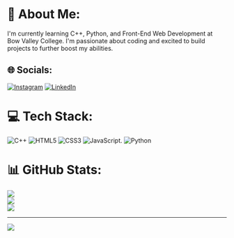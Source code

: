 # 💫 About Me:
I'm currently learning C++, Python, and Front-End Web Development at Bow Valley College. I'm passionate about coding and excited to build projects to further boost my abilities. <br>


## 🌐 Socials:
[![Instagram](https://img.shields.io/badge/Instagram-%23E4405F.svg?logo=Instagram&logoColor=white)](https://instagram.com/shogo_hardy) [![LinkedIn](https://img.shields.io/badge/LinkedIn-%230077B5.svg?logo=linkedin&logoColor=white)](https://www.linkedin.com/in/shogo-hardy-098374273?utm_source=share&utm_campaign=share_via&utm_content=profile&utm_medium=ios_app)

# 💻 Tech Stack:
![C++](https://img.shields.io/badge/c++-%2300599C.svg?style=for-the-badge&logo=c%2B%2B&logoColor=white) ![HTML5](https://img.shields.io/badge/html5-%23E34F26.svg?style=for-the-badge&logo=html5&logoColor=white) ![CSS3](https://img.shields.io/badge/css3-%231572B6.svg?style=for-the-badge&logo=css3&logoColor=white) ![JavaScript](https://img.shields.io/badge/javascript-%23323330.svg?style=for-the-badge&logo=javascript&logoColor=%23F7DF1E). ![Python](https://img.shields.io/badge/python-3670A0?style=for-the-badge&logo=python&logoColor=ffdd54)
# 📊 GitHub Stats:
![](https://github-readme-stats.vercel.app/api?username=shogo24&theme=dark&hide_border=false&include_all_commits=false&count_private=false)<br/>
![](https://github-readme-streak-stats.herokuapp.com/?user=shogo24&theme=dark&hide_border=false)<br/>
![](https://github-readme-stats.vercel.app/api/top-langs/?username=shogo24&theme=dark&hide_border=false&include_all_commits=false&count_private=false&layout=compact)

---
[![](https://visitcount.itsvg.in/api?id=shogo24&icon=2&color=1)](https://visitcount.itsvg.in)
  
<!-- Proudly created with GPRM ( https://gprm.itsvg.in ) -->
